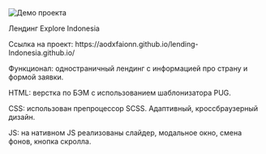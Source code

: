 <img src="https://i.ibb.co/Wy5HMHM/2023-09-04-22-35-04.png" alt="Демо проекта">
<p>Лендинг Explore Indonesia</p>
<p>Ссылка на проект: https://aodxfaionn.github.io/lending-Indonesia.github.io/ </p>
<p>Функционал: одностраничный лендинг с информацией про страну и формой заявки.</p>
<p>HTML: верстка по БЭМ с использованием шаблонизатора PUG.</p>
<p>CSS: использован препроцессор SCSS. Адаптивный, кроссбраузерный дизайн.</p>
<p>JS: на нативном JS реализованы слайдер, модальное окно, смена фонов, кнопка скролла.</p>
